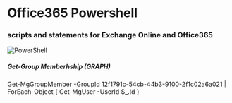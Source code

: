 # Office365 Powershell
### scripts and statements for Exchange Online and Office365

![PowerShell](https://repository-images.githubusercontent.com/221074232/158c2480-5262-11ea-8af0-452a86d9e56d)

##### Get-Group Memberhship (GRAPH)
Get-MgGroupMember -GroupId 12f1791c-54cb-44b3-9100-2f1c02a6a021  | ForEach-Object { Get-MgUser -UserId $_.Id }
